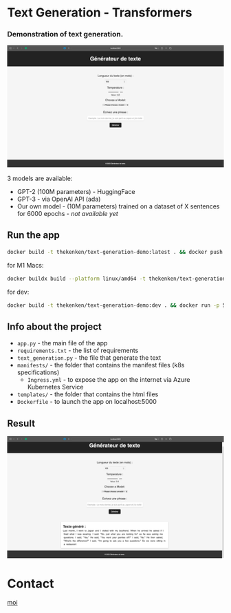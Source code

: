 # Text Generation - Transformers

### Demonstration of text generation.


![](static/img/homepage.png)


3 models are available:
* GPT-2 (100M parameters) - HuggingFace
* GPT-3 - via OpenAI API (ada)
* Our own model - (10M parameters) trained on a dataset of X sentences for 6000 epochs - _not available yet_

## Run the app 
```bash 
docker build -t thekenken/text-generation-demo:latest . && docker push thekenken/text-generation-demo:latest && docker run -p 5002:5000 thekenken/text-generation-demo:latest
```
for M1 Macs:
```bash
docker buildx build --platform linux/amd64 -t thekenken/text-generation-demo:latest . && docker push thekenken/text-generation-demo:latest
```

for dev:
```bash 
docker build -t thekenken/text-generation-demo:dev . && docker run -p 5002:5002 thekenken/text-generation-demo:dev
```

## Info about the project

* `app.py` - the main file of the app
* `requirements.txt` - the list of requirements
* `text_generation.py` - the file that generate the text
* `manifests/` - the folder that contains the manifest files (k8s specifications)
  * `Ingress.yml` - to expose the app on the internet via Azure Kubernetes Service
* `templates/` - the folder that contains the html files
* `Dockerfile` - to launch the app on localhost:5000

## Result
![](static/img/result.png)

# Contact
[moi](https://www.linkedin.com/in/kenan-gonnot/)
